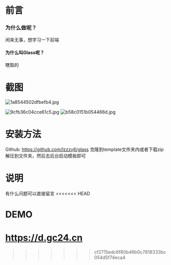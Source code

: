 # 前言
### 为什么做呢？
闲来无事，想学习一下前端
#### 为什么叫Glass呢？
瞎取的
# 截图
![1a8544502dfbefb4.jpg](https://oss.gc24.cn/LightPicture/2024/04/1a8544502dfbefb4.jpg)

![9cfb36c04cce61c5.jpg](https://oss.gc24.cn/LightPicture/2024/04/9cfb36c04cce61c5.jpg)
![b58c0151b054466d.jpg](https://oss.gc24.cn/LightPicture/2024/04/b58c0151b054466d.jpg)
# 安装方法
Github: https://github.com/lzzzy6/glass
克隆到template文件夹内或者下载zip解压到文件夹，然后去后台启动模板即可
# 说明
有什么问题可以直接留言
<<<<<<< HEAD
# DEMO
https://d.gc24.cn
=======
>>>>>>> cf2715edc6f80b46b0c7818333bc054d5f74eca4
